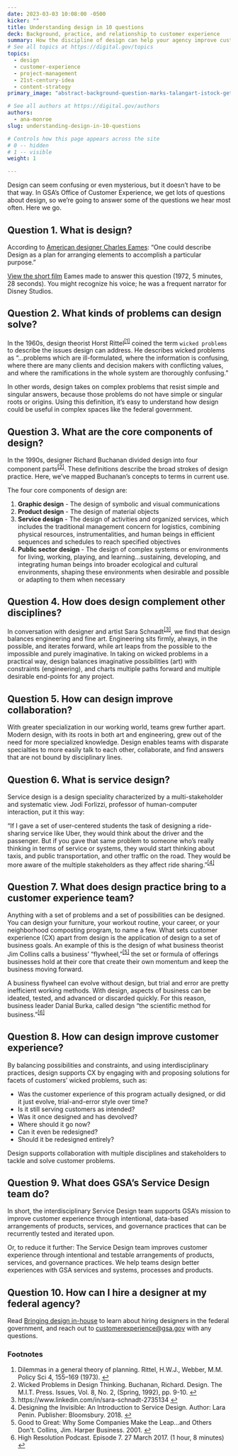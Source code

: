 ```yaml
---
date: 2023-03-03 10:08:00 -0500
kicker: ""
title: Understanding design in 10 questions
deck: Background, practice, and relationship to customer experience
summary: How the discipline of design can help your agency improve customer experience.
# See all topics at https://digital.gov/topics
topics:
  - design
  - customer-experience
  - project-management
  - 21st-century-idea
  - content-strategy
primary_image: "abstract-background-question-marks-talangart-istock-getty-images-1280616526-edit"

# See all authors at https://digital.gov/authors
authors:
  - ana-monroe
slug: understanding-design-in-10-questions

# Controls how this page appears across the site
# 0 -- hidden
# 1 -- visible
weight: 1

---
```


Design can seem confusing or even mysterious, but it doesn’t have to be that way. In GSA’s Office of Customer Experience, we get lots of questions about design, so we’re going to answer some of the questions we hear most often. Here we go.

## Question 1. What is design?

According to [American designer Charles Eames](https://www.loc.gov/exhibits/eames/bio.html): “One could describe Design as a plan for arranging elements to accomplish a particular purpose.”

[View the short film](https://www.youtube.com/watch?v=3xYi2rd1QCg) Eames made to answer this question (1972, 5 minutes, 28 seconds). You might recognize his voice; he was a frequent narrator for Disney Studios.

## Question 2. What kinds of problems can design solve?

In the 1960s, design theorist Horst Rittel<sup><a aria-describedby="footnote-label" href="#fn1" id="footnotes-ref1">[1]</a></sup> coined the term `wicked problems` to describe the issues design can address. He describes wicked problems as “...problems which are ill-formulated, where the information is confusing, where there are many clients and decision makers with conflicting values, and where the ramifications in the whole system are thoroughly confusing.”

In other words, design takes on complex problems that resist simple and singular answers, because those problems do not have simple or singular roots or origins. Using this definition, it’s easy to understand how design could be useful in complex spaces like the federal government. 

## Question 3. What are the core components of design?

In the 1990s, designer Richard Buchanan divided design into four component parts<sup><a aria-describedby="footnote-label" href="#fn2" id="footnotes-ref2">[2]</a></sup>. These definitions describe the broad strokes of design practice. Here, we’ve mapped Buchanan’s concepts to terms in current use.

The four core components of design are:

1. **Graphic design** - The design of symbolic and visual communications
2. **Product design** - The design of material objects
3. **Service design** - The design of activities and organized services, which includes the traditional management concern for logistics, combining physical resources, instrumentalities, and human beings in efficient sequences and schedules to reach specified objectives
4. **Public sector design** - The design of complex systems or environments for living, working, playing, and learning...sustaining, developing, and integrating human beings into broader ecological and cultural environments, shaping these environments when desirable and possible or adapting to them when necessary

## Question 4. How does design complement other disciplines?

In conversation with designer and artist Sara Schnadt<sup><a aria-describedby="footnote-label" href="#fn3" id="footnotes-ref3">[3]</a></sup>, we find that design balances engineering and fine art. Engineering sits firmly, always, in the possible, and iterates forward, while art leaps from the possible to the impossible and purely imaginative. In taking on wicked problems in a practical way, design balances imaginative possibilities (art) with constraints (engineering), and charts multiple paths forward and multiple desirable end-points for any project.

## Question 5. How can design improve collaboration?

With greater specialization in our working world, teams grew further apart. Modern design, with its roots in both art and engineering, grew out of the need for more specialized knowledge. Design enables teams with disparate specialties to more easily talk to each other, collaborate, and find answers that are not bound by disciplinary lines.

## Question 6. What is service design?

Service design is a design speciality characterized by a multi-stakeholder and systematic view. Jodi Forlizzi, professor of human-computer interaction, put it this way:

“If I gave a set of user-centered students the task of designing a ride-sharing service like Uber, they would think about the driver and the passenger. But if you gave that same problem to someone who’s really thinking in terms of service or systems, they would start thinking about taxis, and public transportation, and other traffic on the road. They would be more aware of the multiple stakeholders as they affect ride sharing.”<sup><a aria-describedby="footnote-label" href="#fn4" id="footnotes-ref4">[4]</a></sup>

## Question 7. What does design practice bring to a customer experience team?

Anything with a set of problems and a set of possibilities can be designed. You can design your furniture, your workout routine, your career, or your neighborhood composting program, to name a few. What sets customer experience (CX) apart from design is the application of design to a set of business goals. An example of this is the design of what business theorist Jim Collins calls a business’ “flywheel,”<sup><a aria-describedby="footnote-label" href="#fn5" id="footnotes-ref5">[5]</a></sup> the set or formula of offerings businesses hold at their core that create their own momentum and keep the business moving forward.

A business flywheel can evolve without design, but trial and error are pretty inefficient working methods. With design, aspects of business can be ideated, tested, and advanced or discarded quickly. For this reason, business leader Danial Burka, called design “the scientific method for business.”<sup><a aria-describedby="footnote-label" href="#fn6" id="footnotes-ref6">[6]</a></sup>

## Question 8. How can design improve customer experience?

By balancing possibilities and constraints, and using interdisciplinary practices, design supports CX by engaging with and proposing solutions for facets of customers’ wicked problems, such as:

* Was the customer experience of this program actually designed, or did it just evolve, trial-and-error style over time? 
* Is it still serving customers as intended? 
* Was it once designed and has devolved? 
* Where should it go now? 
* Can it even be redesigned? 
* Should it be redesigned entirely?

Design supports collaboration with multiple disciplines and stakeholders to tackle and solve customer problems.

## Question 9. What does GSA’s Service Design team do?

In short, the interdisciplinary Service Design team supports GSA’s mission to improve customer experience through intentional, data-based arrangements of products, services, and governance practices that can be recurrently tested and iterated upon.

Or, to reduce it further: The Service Design team improves customer experience through intentional and testable arrangements of products, services, and governance practices. We help teams design better experiences with GSA services and systems, processes and products.

## Question 10. How can I hire a designer at my federal agency?

Read [Bringing design in-house](https://digital.gov/2023/01/27/bringing-design-in-house/) to learn about hiring designers in the federal government, and reach out to [customerexperience@gsa.gov](mailto:customerexperience@gsa.gov) with any questions.

<footer>
<h3 id="footnote-label">Footnotes</h3>
<ol>
<li id="fn1">Dilemmas in a general theory of planning. Rittel, H.W.J., Webber, M.M. Policy Sci 4, 155–169 (1973). <https://doi.org/10.1007/BF01405730> <a href="#footnotes-ref1" aria-label="Back to content">↩</a></li>
<li id="fn2">Wicked Problems in Design Thinking. Buchanan, Richard. Design. The M.I.T. Press. Issues, Vol. 8, No. 2, (Spring, 1992), pp. 9-10. <http://www.jstor.org/stable/1511637> <a href="#footnotes-ref2" aria-label="Back to content">↩</a></li>
<li id="fn3">https://www.linkedin.com/in/sara-schnadt-2735134 <a href="#footnotes-ref3" aria-label="Back to content">↩</a></li>
<li id="fn4">Designing the Invisible: An Introduction to Service Design. Author: Lara Penin. Publisher: Bloomsbury. 2018. <a href="#footnotes-ref4" aria-label="Back to content">↩</a></li>
<li id="fn5">Good to Great: Why Some Companies Make the Leap...and Others Don't. Collins, Jim. Harper Business. 2001. <a href="#footnotes-ref5" aria-label="Back to content">↩</a></li>
<li id="fn6">High Resolution Podcast. Episode 7. 27 March 2017. <https://www.youtube.com/watch?v=TeE6Tx_nO94> (1 hour, 8 minutes) <a href="#footnotes-ref6" aria-label="Back to content">↩</a></li>
</ol>
</footer>
